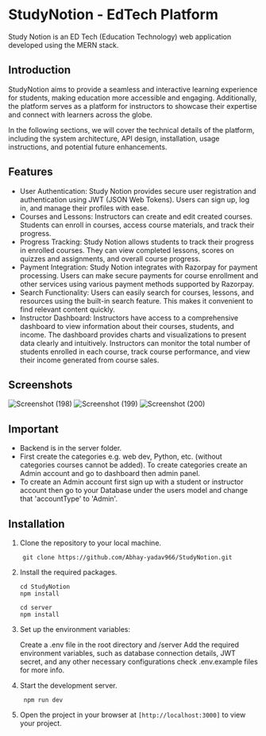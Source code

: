 # StudyNotion - EdTech Platform
Study Notion is an ED Tech (Education Technology) web application developed using the MERN stack.
## Introduction
StudyNotion aims to provide a seamless and interactive learning experience for students, making education more accessible and engaging. Additionally, the platform serves as a platform for instructors to showcase their expertise and connect with learners across the globe.

In the following sections, we will cover the technical details of the platform, including the system architecture, API design, installation, usage instructions, and potential future enhancements.
## Features
- User Authentication: Study Notion provides secure user registration and authentication using JWT (JSON Web Tokens). Users can sign up, log in, and manage their profiles with ease.
- Courses and Lessons: Instructors can create and edit created courses. Students can enroll in courses, access course materials, and track their progress.
- Progress Tracking: Study Notion allows students to track their progress in enrolled courses. They can view completed lessons, scores on quizzes and assignments, and overall course progress.
- Payment Integration: Study Notion integrates with Razorpay for payment processing. Users can make secure payments for course enrollment and other services using various payment methods supported by Razorpay.
- Search Functionality: Users can easily search for courses, lessons, and resources using the built-in search feature. This makes it convenient to find relevant content quickly.
- Instructor Dashboard: Instructors have access to a comprehensive dashboard to view information about their courses, students, and income. The dashboard provides charts and visualizations to present data clearly and intuitively. Instructors can monitor the total number of students enrolled in each course, track course performance, and view their income generated from course sales.
## Screenshots
![Screenshot (198)](https://github.com/Abhay-yadav966/StudyNotion/assets/115336330/6db49b68-8323-4f06-9366-98dfac4f932b)
![Screenshot (199)](https://github.com/Abhay-yadav966/StudyNotion/assets/115336330/f79c9653-1c7d-40d3-bb03-0aed4cbd9b51)
![Screenshot (200)](https://github.com/Abhay-yadav966/StudyNotion/assets/115336330/8d65e7a3-94ee-45c8-b28f-d493729a320f)
## Important
- Backend is in the server folder.
- First create the categories e.g. web dev, Python, etc. (without categories courses cannot be added). To create categories create an Admin account and go to dashboard then admin panel.
- To create an Admin account first sign up with a student or instructor account then go to your Database under the users model and change that 'accountType' to 'Admin'.
## Installation
1. Clone the repository to your local machine.
```
    git clone https://github.com/Abhay-yadav966/StudyNotion.git
```
2. Install the required packages.
   ```
   cd StudyNotion
   npm install

   cd server
   npm install
   ```
3. Set up the environment variables:

   Create a .env file in the root directory and /server Add the required environment variables, such as database connection details, JWT secret, and any other necessary configurations check .env.example files for more info.
5. Start the development server.
   ```
    npm run dev
   ```
6. Open the project in your browser at `[http://localhost:3000]` to view your project.
